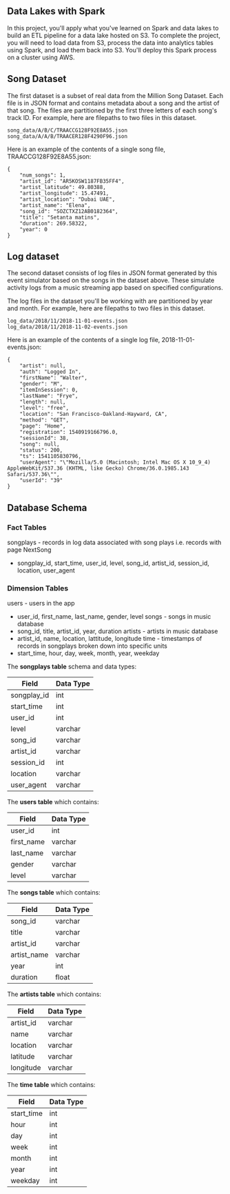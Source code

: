 ## Data Lakes with Spark

In this project, you'll apply what you've learned on Spark and data lakes to build an ETL pipeline for a data lake hosted on S3. To complete the project, you will need to load data from S3, process the data into analytics tables using Spark, and load them back into S3. You'll deploy this Spark process on a cluster using AWS.

## Song Dataset
The first dataset is a subset of real data from the Million Song Dataset.
Each file is in JSON format and contains metadata about a song and the artist of that song.
The files are partitioned by the first three letters of each song's track ID.
For example, here are filepaths to two files in this dataset.
```
song_data/A/B/C/TRAACCG128F92E8A55.json
song_data/A/A/B/TRAACER128F4290F96.json
```

Here is an example of the contents of a single song file, TRAACCG128F92E8A55.json:
```
{
    "num_songs": 1,
    "artist_id": "AR5KOSW1187FB35FF4",
    "artist_latitude": 49.80388,
    "artist_longitude": 15.47491,
    "artist_location": "Dubai UAE",
    "artist_name": "Elena",
    "song_id": "SOZCTXZ12AB0182364",
    "title": "Setanta matins",
    "duration": 269.58322,
    "year": 0
}
```

## Log dataset

The second dataset consists of log files in JSON format generated by this event simulator based on the songs in the dataset above. These simulate activity logs from a music streaming app based on specified configurations.

The log files in the dataset you'll be working with are partitioned by year and month. For example, here are filepaths to two files in this dataset.
```
log_data/2018/11/2018-11-01-events.json
log_data/2018/11/2018-11-02-events.json
```

Here is an example of the contents of a single log file, 2018-11-01-events.json:
```
{
	"artist": null,
	"auth": "Logged In",
	"firstName": "Walter",
	"gender": "M",
	"itemInSession": 0,
	"lastName": "Frye",
	"length": null,
	"level": "free",
	"location": "San Francisco-Oakland-Hayward, CA",
	"method": "GET",
	"page": "Home",
	"registration": 1540919166796.0,
	"sessionId": 38,
	"song": null,
	"status": 200,
	"ts": 1541105830796,
	"userAgent": "\"Mozilla/5.0 (Macintosh; Intel Mac OS X 10_9_4) AppleWebKit/537.36 (KHTML, like Gecko) Chrome/36.0.1985.143 Safari/537.36\"",
	"userId": "39"
}
```
## Database Schema

### Fact Tables
songplays - records in log data associated with song plays i.e. records with page NextSong
* songplay_id, start_time, user_id, level, song_id, artist_id, session_id, location, user_agent
### Dimension Tables
users - users in the app
* user_id, first_name, last_name, gender, level
songs - songs in music database
* song_id, title, artist_id, year, duration
artists - artists in music database
* artist_id, name, location, lattitude, longitude
time - timestamps of records in songplays broken down into specific units
* start_time, hour, day, week, month, year, weekday

 The **songplays table** schema and data types:

 | Field        | Data Type          |
 | ------------- | ------------- |
 | songplay_id      | int |
 | start_time      | int    |  
 | user_id | int  | 
 | level |  varchar |
 | song_id | varchar      |  
 | artist_id | varchar     |  
 | session_id | int  |
 | location | varchar      |
 | user_agent | varchar    |

 The **users table** which contains:

 | Field        | Data Type          |
 | ------------- | ------------- |
 | user_id      | int |
 | first_name      | varchar      |
 | last_name | varchar      |
 | gender | varchar      |
 | level | varchar |

The **songs table** which contains:

 | Field        | Data Type          |
 | ------------- | ------------- |  
 | song_id      | varchar |
 | title      | varchar      |
 | artist_id | varchar      |
 | artist_name | varchar      | 
 | year | int     |
 | duration | float     |

  The **artists table** which contains:

 | Field        | Data Type          |
 | ------------- | ------------- |  
 | artist_id      | varchar |
 | name      | varchar      |
 | location | varchar      |  
 | latitude | varchar      |
 | longitude | varchar   |

 
The **time table** which contains:

 | Field        | Data Type          |
 |-------------  | ------------- |
 | start_time      |int |
 | hour      | int     |
 | day | int      |
 | week | int     |
 | month | int      |
 | year | int     |  
 | weekday | int     |